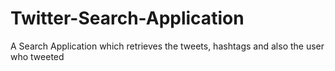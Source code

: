 # Twitter-Search-Application
A Search Application which retrieves the tweets, hashtags and also the user who tweeted
